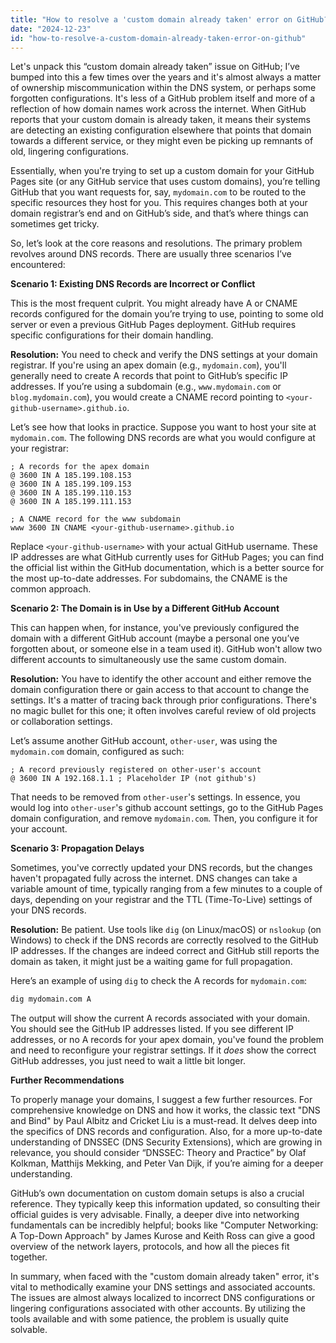 ```yaml
---
title: "How to resolve a 'custom domain already taken' error on GitHub?"
date: "2024-12-23"
id: "how-to-resolve-a-custom-domain-already-taken-error-on-github"
---
```


Let's unpack this “custom domain already taken” issue on GitHub; I’ve bumped into this a few times over the years and it's almost always a matter of ownership miscommunication within the DNS system, or perhaps some forgotten configurations. It's less of a GitHub problem itself and more of a reflection of how domain names work across the internet. When GitHub reports that your custom domain is already taken, it means their systems are detecting an existing configuration elsewhere that points that domain towards a different service, or they might even be picking up remnants of old, lingering configurations.

Essentially, when you're trying to set up a custom domain for your GitHub Pages site (or any GitHub service that uses custom domains), you’re telling GitHub that you want requests for, say, `mydomain.com` to be routed to the specific resources they host for you. This requires changes both at your domain registrar’s end and on GitHub’s side, and that’s where things can sometimes get tricky.

So, let’s look at the core reasons and resolutions. The primary problem revolves around DNS records. There are usually three scenarios I’ve encountered:

**Scenario 1: Existing DNS Records are Incorrect or Conflict**

This is the most frequent culprit. You might already have A or CNAME records configured for the domain you’re trying to use, pointing to some old server or even a previous GitHub Pages deployment. GitHub requires specific configurations for their domain handling.

**Resolution:** You need to check and verify the DNS settings at your domain registrar. If you're using an apex domain (e.g., `mydomain.com`), you'll generally need to create A records that point to GitHub’s specific IP addresses. If you’re using a subdomain (e.g., `www.mydomain.com` or `blog.mydomain.com`), you would create a CNAME record pointing to `<your-github-username>.github.io`.

Let’s see how that looks in practice. Suppose you want to host your site at `mydomain.com`. The following DNS records are what you would configure at your registrar:

```
; A records for the apex domain
@ 3600 IN A 185.199.108.153
@ 3600 IN A 185.199.109.153
@ 3600 IN A 185.199.110.153
@ 3600 IN A 185.199.111.153

; A CNAME record for the www subdomain
www 3600 IN CNAME <your-github-username>.github.io
```

Replace `<your-github-username>` with your actual GitHub username. These IP addresses are what GitHub currently uses for GitHub Pages; you can find the official list within the GitHub documentation, which is a better source for the most up-to-date addresses. For subdomains, the CNAME is the common approach.

**Scenario 2: The Domain is in Use by a Different GitHub Account**

This can happen when, for instance, you've previously configured the domain with a different GitHub account (maybe a personal one you’ve forgotten about, or someone else in a team used it). GitHub won't allow two different accounts to simultaneously use the same custom domain.

**Resolution:** You have to identify the other account and either remove the domain configuration there or gain access to that account to change the settings. It's a matter of tracing back through prior configurations. There's no magic bullet for this one; it often involves careful review of old projects or collaboration settings.

Let’s assume another GitHub account, `other-user`, was using the `mydomain.com` domain, configured as such:

```
; A record previously registered on other-user's account
@ 3600 IN A 192.168.1.1 ; Placeholder IP (not github's)
```

That needs to be removed from `other-user`'s settings. In essence, you would log into `other-user`'s github account settings, go to the GitHub Pages domain configuration, and remove `mydomain.com`. Then, you configure it for your account.

**Scenario 3: Propagation Delays**

Sometimes, you've correctly updated your DNS records, but the changes haven't propagated fully across the internet. DNS changes can take a variable amount of time, typically ranging from a few minutes to a couple of days, depending on your registrar and the TTL (Time-To-Live) settings of your DNS records.

**Resolution:** Be patient. Use tools like `dig` (on Linux/macOS) or `nslookup` (on Windows) to check if the DNS records are correctly resolved to the GitHub IP addresses. If the changes are indeed correct and GitHub still reports the domain as taken, it might just be a waiting game for full propagation.

Here’s an example of using `dig` to check the A records for `mydomain.com`:

```bash
dig mydomain.com A
```

The output will show the current A records associated with your domain. You should see the GitHub IP addresses listed. If you see different IP addresses, or no A records for your apex domain, you've found the problem and need to reconfigure your registrar settings. If it *does* show the correct GitHub addresses, you just need to wait a little bit longer.

**Further Recommendations**

To properly manage your domains, I suggest a few further resources. For comprehensive knowledge on DNS and how it works, the classic text "DNS and Bind" by Paul Albitz and Cricket Liu is a must-read. It delves deep into the specifics of DNS records and configuration. Also, for a more up-to-date understanding of DNSSEC (DNS Security Extensions), which are growing in relevance, you should consider “DNSSEC: Theory and Practice” by Olaf Kolkman, Matthijs Mekking, and Peter Van Dijk, if you’re aiming for a deeper understanding.

GitHub’s own documentation on custom domain setups is also a crucial reference. They typically keep this information updated, so consulting their official guides is very advisable. Finally, a deeper dive into networking fundamentals can be incredibly helpful; books like "Computer Networking: A Top-Down Approach" by James Kurose and Keith Ross can give a good overview of the network layers, protocols, and how all the pieces fit together.

In summary, when faced with the "custom domain already taken" error, it's vital to methodically examine your DNS settings and associated accounts. The issues are almost always localized to incorrect DNS configurations or lingering configurations associated with other accounts. By utilizing the tools available and with some patience, the problem is usually quite solvable.
